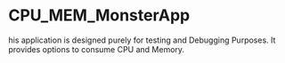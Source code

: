 # CPU_MEM_MonsterApp
his application is designed purely for testing and Debugging Purposes. It provides options to consume CPU and Memory.
